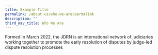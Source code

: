 ```yaml
---
title: Example Title
permalink: /about-us/who-we-are/permalink
description: ""
third_nav_title: Who We Are
---
```

Formed in March 2022, the JDRN is an international network of judiciaries working together to promote the early resolution of disputes by judge-led dispute resolution processes